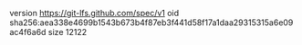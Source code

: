 version https://git-lfs.github.com/spec/v1
oid sha256:aea338e4699b1543b673b4f87eb3f441d58f17a1daa29315315a6e09ac4f6a6d
size 12122

